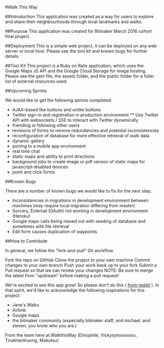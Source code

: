 

#Walk This Way  

##Introduction 
This application was created as a way for users to explore and share their neighbourhoods through local landmarks and walks.  

##Purpose 
This application was created for Bitmaker March 2016 cohort final project. 

##Deployment 
This is a simple web project, it can be deployed on any web server or local host. Please see the tool kit and known bugs for further details. 

##Tool Kit 
This project is a Ruby on Rails application, which uses the Google Maps JS API and the Google Cloud Storage for image hosting. Please see the gem file, the assets folder, and the public folder for a fuller list of external resources used. 

##Upcoming Sprints  

We would like to get the following sprints completed:
* AJAX-based like buttons and unlike buttons 
* Twitter sign-in and registration in production environment
** Use Twitter API with websockets / SSE to interact with Twitter dynamically 
* friending or following other users 
* revisions of forms to remove redundancies and potential inconsistencies  
* reconfiguration of database for more effective retrieval of walk data 
* dynamic gallery 
* porting to a mobile app environment 
* real time chat 
* static maps and ability to print directions 
* background jobs to create image or pdf version of static maps for javascript-disabled devices  
* point and click forms 

##Known Bugs 

There are a number of known bugs we would like to fix for the next step. 
* Inconsistencies in migrations in development environment between machines (may require local migration differing from master) 
* Sorcery, External (OAuth) not working in development environment (Heroku) 
* Google maps calls being maxed out with seeding of database and sometimes with file retrieval 
* Edit form causes duplication of waypoints 

##How to Contribute 

In general, we follow the "fork-and-pull" Git workflow.

Fork the repo on GitHub
Clone the project to your own machine
Commit changes to your own branch
Push your work back up to your fork
Submit a Pull request so that we can review your changes
NOTE: Be sure to merge the latest from "upstream" before making a pull request!

We're excited to see this app grow! So please don't do this ( [from reddit](http://i.imgur.com/snLplqq.jpg) ). In that spirit, we'd like to acknowledge the following inspirations for this project:
* Jane's Walks 
* Airbnb  
* Google maps 
* the bitmaker community (especially bitmaker staff, and michael. and steven. you know who you are.)


From the team here at WalkthisWay (Dinophile, Vickysylooooooo, Tinathientruong, Mokutsu)



